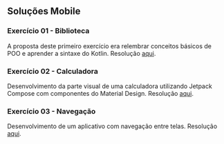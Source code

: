 ## Soluções Mobile

### Exercício 01 - Biblioteca
A proposta deste primeiro exercício era relembrar conceitos básicos de POO e aprender a sintaxe do Kotlin. Resolução [aqui](https://pl.kotl.in/AZycT6l4f).

### Exercício 02 - Calculadora
Desenvolvimento da parte visual de uma calculadora utilizando Jetpack Compose com componentes do Material Design. Resolução [aqui](https://github.com/ardnaile/solucoes-mobile/tree/97aaec65aa935d899ffb68b82aa908c9cd2dc482/calculadora).

### Exercício 03 - Navegação
Desenvolvimento de um aplicativo com navegação entre telas. Resolução [aqui](https://github.com/ardnaile/solucoes-mobile/tree/97aaec65aa935d899ffb68b82aa908c9cd2dc482/telalogin).

